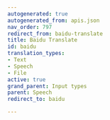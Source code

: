 ```yaml
---
autogenerated: true
autogenerated_from: apis.json
nav_order: 797
redirect_from: baidu-translate
title: Baidu Translate
id: baidu
translation_types:
- Text
- Speech
- File
active: true
grand_parent: Input types
parent: Speech
redirect_to: baidu

---
```


